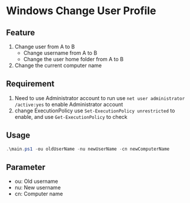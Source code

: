 # Windows Change User Profile

## Feature

1. Change user from A to B
   - Change username from A to B
   - Change the user home folder from A to B
2. Change the current computer name

## Requirement

1. Need to use Administrator account to run
   use `net user administrator /active:yes` to enable Administrator account
2. change ExecutionPolicy use `Set-ExecutionPolicy unrestricted` to enable, and use `Get-ExecutionPolicy` to check

## Usage

```powershell
.\main.ps1 -ou oldUserName -nu newUserName -cn newComputerName
```

## Parameter

- ou: Old username
- nu: New username
- cn: Computer name
